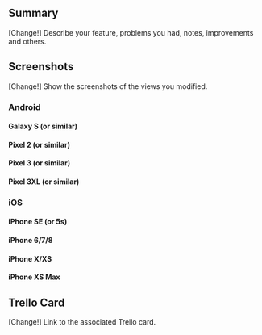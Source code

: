 ## Summary

[Change!] Describe your feature, problems you had, notes, improvements and others.

## Screenshots

[Change!] Show the screenshots of the views you modified.

### Android

#### Galaxy S (or similar)

#### Pixel 2 (or similar)

#### Pixel 3 (or similar)

#### Pixel 3XL (or similar)

### iOS

#### iPhone SE (or 5s)

#### iPhone 6/7/8

#### iPhone X/XS

#### iPhone XS Max

## Trello Card

[Change!] Link to the associated Trello card.
